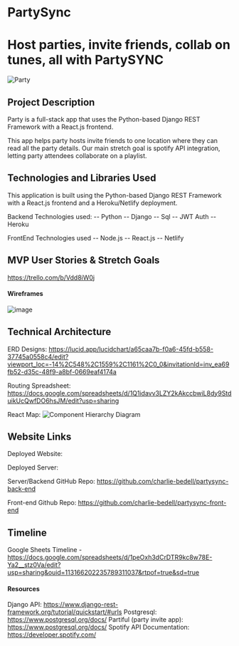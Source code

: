 # PartySync 
# Host parties, invite friends, collab on tunes, all with PartySYNC

![Party](https://github.com/Stephen-c-Kelly/partysync-front-end/assets/149907841/0929675f-ad85-4f51-b7c0-1e5bed76cf81)


## Project Description
Party is a full-stack app that uses the Python-based Django REST Framework with a React.js frontend.

This app helps party hosts invite friends to one location where they can read all the party details.  Our main stretch goal is spotify API integration, letting party attendees collaborate on a playlist.

## Technologies and Libraries Used
This application is built using the Python-based Django REST Framework with a React.js frontend and a Heroku/Netlify deployment.

Backend Technologies used:
-- Python
-- Django
-- Sql
-- JWT Auth
-- Heroku


FrontEnd Technologies used
-- Node.js
-- React.js
-- Netlify


## MVP User Stories & Stretch Goals
https://trello.com/b/Vdd8iW0j

#### Wireframes
![image](https://github.com/Stephen-c-Kelly/partysync-front-end/assets/149907841/69ac315a-451b-4708-b988-8ee19e51bb47)


## Technical Architecture
ERD Designs: 
https://lucid.app/lucidchart/a65caa7b-f0a6-45fd-b558-37745a0558c4/edit?viewport_loc=-14%2C548%2C1559%2C1161%2C0_0&invitationId=inv_ea69fb52-d35c-48f9-a8bf-0669eaf4174a 

Routing Spreadsheet:
https://docs.google.com/spreadsheets/d/1Q1idavv3LZY2kAkccbwiL8dy9StduikUcQwfDO6hsJM/edit?usp=sharing

React Map: 
![Component Hierarchy Diagram](https://github.com/Stephen-c-Kelly/partysync-front-end/assets/149907841/0d0d167e-a0cb-47eb-83a9-ff10541281a8)

## Website Links
Deployed Website: 

Deployed Server:

Server/Backend GitHub Repo: 
https://github.com/charlie-bedell/partysync-back-end 

Front-end Github Repo: 
https://github.com/charlie-bedell/partysync-front-end

## Timeline
Google Sheets Timeline - https://docs.google.com/spreadsheets/d/1peOxh3dCrDTR9kc8w78E-Ya2__stz0Va/edit?usp=sharing&ouid=113166202235789311037&rtpof=true&sd=true
	
#### Resources
Django API: https://www.django-rest-framework.org/tutorial/quickstart/#urls 
Postgresql: https://www.postgresql.org/docs/
Partiful (party invite app): https://www.postgresql.org/docs/ 
Spotify API Documentation: https://developer.spotify.com/


